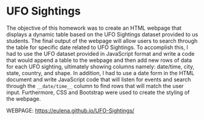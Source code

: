# UFO Sightings

The objective of this homework was to create an HTML webpage that displays a dynamic table based on the UFO Sightings dataset provided to us students. The final output of the webpage will allow users to search through the table for specific date related to UFO Sightings. To accomplish this, I had to use the UFO dataset provided in JavaScript format and write a code that would append a table to the webpage and then add new rows of data for each UFO sighting, ultimately showing columns namely: date/time, city, state, country, and shape. In addition, I had to use a date form in the HTML document and write JavaScript code that will listen for events and search through the `__date/time__` column to find rows that will match the user input. Furthermore, CSS and Bootstrap were used to create the styling of the webpage.

WEBPAGE: https://eulena.github.io/UFO-Sightings/

